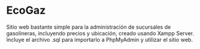 # EcoGaz
Sitio web bastante simple para la administración de sucursales de gasolineras, incluyendo precios y ubicación, creado usando Xampp Server. Incluye el archivo .sql para importarlo a PhpMyAdmin y utilizar el sitio web.

